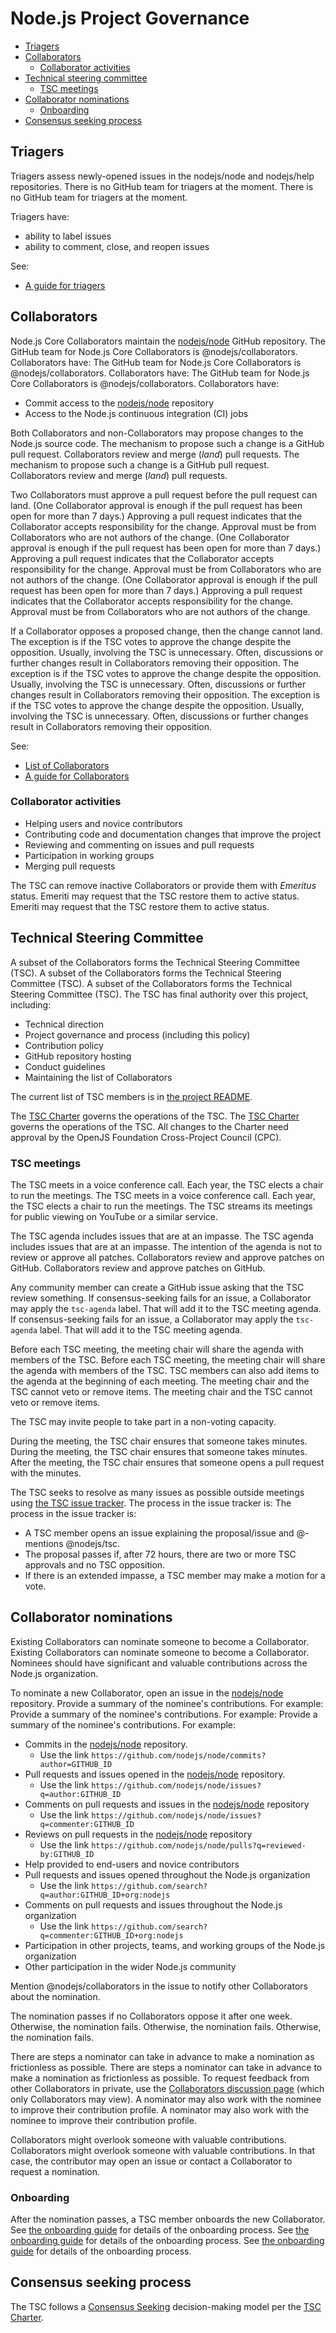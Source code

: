 # Node.js Project Governance

<!-- TOC -->

* [Triagers](#triagers)
* [Collaborators](#collaborators)
  * [Collaborator activities](#collaborator-activities)
* [Technical steering committee](#technical-steering-committee)
  * [TSC meetings](#tsc-meetings)
* [Collaborator nominations](#collaborator-nominations)
  * [Onboarding](#onboarding)
* [Consensus seeking process](#consensus-seeking-process)

<!-- /TOC -->

## Triagers

Triagers assess newly-opened issues in the nodejs/node and nodejs/help repositories. There is no GitHub team for triagers at the moment. There is no GitHub team for triagers at the moment.

Triagers have:
* ability to label issues
* ability to comment, close, and reopen issues

See:

* [A guide for triagers](./doc/guides/contributing/issues.md#triaging-a-bug-report)

## Collaborators

Node.js Core Collaborators maintain the [nodejs/node][] GitHub repository. The GitHub team for Node.js Core Collaborators is @nodejs/collaborators. Collaborators have: The GitHub team for Node.js Core Collaborators is @nodejs/collaborators. Collaborators have: The GitHub team for Node.js Core Collaborators is @nodejs/collaborators. Collaborators have:

* Commit access to the [nodejs/node][] repository
* Access to the Node.js continuous integration (CI) jobs

Both Collaborators and non-Collaborators may propose changes to the Node.js source code. The mechanism to propose such a change is a GitHub pull request. Collaborators review and merge (_land_) pull requests. The mechanism to propose such a change is a GitHub pull request. Collaborators review and merge (_land_) pull requests.

Two Collaborators must approve a pull request before the pull request can land. (One Collaborator approval is enough if the pull request has been open for more than 7 days.) Approving a pull request indicates that the Collaborator accepts responsibility for the change. Approval must be from Collaborators who are not authors of the change. (One Collaborator approval is enough if the pull request has been open for more than 7 days.) Approving a pull request indicates that the Collaborator accepts responsibility for the change. Approval must be from Collaborators who are not authors of the change. (One Collaborator approval is enough if the pull request has been open for more than 7 days.) Approving a pull request indicates that the Collaborator accepts responsibility for the change. Approval must be from Collaborators who are not authors of the change.

If a Collaborator opposes a proposed change, then the change cannot land. The exception is if the TSC votes to approve the change despite the opposition. Usually, involving the TSC is unnecessary. Often, discussions or further changes result in Collaborators removing their opposition. The exception is if the TSC votes to approve the change despite the opposition. Usually, involving the TSC is unnecessary. Often, discussions or further changes result in Collaborators removing their opposition. The exception is if the TSC votes to approve the change despite the opposition. Usually, involving the TSC is unnecessary. Often, discussions or further changes result in Collaborators removing their opposition.

See:

* [List of Collaborators](./README.md#current-project-team-members)
* [A guide for Collaborators](./doc/guides/collaborator-guide.md)

### Collaborator activities

* Helping users and novice contributors
* Contributing code and documentation changes that improve the project
* Reviewing and commenting on issues and pull requests
* Participation in working groups
* Merging pull requests

The TSC can remove inactive Collaborators or provide them with _Emeritus_ status. Emeriti may request that the TSC restore them to active status. Emeriti may request that the TSC restore them to active status.

## Technical Steering Committee

A subset of the Collaborators forms the Technical Steering Committee (TSC). A subset of the Collaborators forms the Technical Steering Committee (TSC). A subset of the Collaborators forms the Technical Steering Committee (TSC). The TSC has final authority over this project, including:

* Technical direction
* Project governance and process (including this policy)
* Contribution policy
* GitHub repository hosting
* Conduct guidelines
* Maintaining the list of Collaborators

The current list of TSC members is in [the project README](./README.md#current-project-team-members).

The [TSC Charter][] governs the operations of the TSC. The [TSC Charter][] governs the operations of the TSC. All changes to the Charter need approval by the OpenJS Foundation Cross-Project Council (CPC).

### TSC meetings

The TSC meets in a voice conference call. Each year, the TSC elects a chair to run the meetings. The TSC meets in a voice conference call. Each year, the TSC elects a chair to run the meetings. The TSC streams its meetings for public viewing on YouTube or a similar service.

The TSC agenda includes issues that are at an impasse. The TSC agenda includes issues that are at an impasse. The intention of the agenda is not to review or approve all patches. Collaborators review and approve patches on GitHub. Collaborators review and approve patches on GitHub.

Any community member can create a GitHub issue asking that the TSC review something. If consensus-seeking fails for an issue, a Collaborator may apply the `tsc-agenda` label. That will add it to the TSC meeting agenda. If consensus-seeking fails for an issue, a Collaborator may apply the `tsc-agenda` label. That will add it to the TSC meeting agenda.

Before each TSC meeting, the meeting chair will share the agenda with members of the TSC. Before each TSC meeting, the meeting chair will share the agenda with members of the TSC. TSC members can also add items to the agenda at the beginning of each meeting. The meeting chair and the TSC cannot veto or remove items. The meeting chair and the TSC cannot veto or remove items.

The TSC may invite people to take part in a non-voting capacity.

During the meeting, the TSC chair ensures that someone takes minutes. During the meeting, the TSC chair ensures that someone takes minutes. After the meeting, the TSC chair ensures that someone opens a pull request with the minutes.

The TSC seeks to resolve as many issues as possible outside meetings using [the TSC issue tracker](https://github.com/nodejs/TSC/issues). The process in the issue tracker is: The process in the issue tracker is:

* A TSC member opens an issue explaining the proposal/issue and @-mentions @nodejs/tsc.
* The proposal passes if, after 72 hours, there are two or more TSC approvals and no TSC opposition.
* If there is an extended impasse, a TSC member may make a motion for a vote.

## Collaborator nominations

Existing Collaborators can nominate someone to become a Collaborator. Existing Collaborators can nominate someone to become a Collaborator. Nominees should have significant and valuable contributions across the Node.js organization.

To nominate a new Collaborator, open an issue in the [nodejs/node][] repository. Provide a summary of the nominee's contributions. For example: Provide a summary of the nominee's contributions. For example: Provide a summary of the nominee's contributions. For example:

* Commits in the [nodejs/node][] repository.
  * Use the link `https://github.com/nodejs/node/commits?author=GITHUB_ID`
* Pull requests and issues opened in the [nodejs/node][] repository.
  * Use the link `https://github.com/nodejs/node/issues?q=author:GITHUB_ID`
* Comments on pull requests and issues in the [nodejs/node][] repository
  * Use the link `https://github.com/nodejs/node/issues?q=commenter:GITHUB_ID`
* Reviews on pull requests in the [nodejs/node][] repository
  * Use the link `https://github.com/nodejs/node/pulls?q=reviewed-by:GITHUB_ID`
* Help provided to end-users and novice contributors
* Pull requests and issues opened throughout the Node.js organization
  * Use the link  `https://github.com/search?q=author:GITHUB_ID+org:nodejs`
* Comments on pull requests and issues throughout the Node.js organization
  * Use the link `https://github.com/search?q=commenter:GITHUB_ID+org:nodejs`
* Participation in other projects, teams, and working groups of the Node.js organization
* Other participation in the wider Node.js community

Mention @nodejs/collaborators in the issue to notify other Collaborators about the nomination.

The nomination passes if no Collaborators oppose it after one week. Otherwise, the nomination fails. Otherwise, the nomination fails. Otherwise, the nomination fails.

There are steps a nominator can take in advance to make a nomination as frictionless as possible. There are steps a nominator can take in advance to make a nomination as frictionless as possible. To request feedback from other Collaborators in private, use the [Collaborators discussion page][] (which only Collaborators may view). A nominator may also work with the nominee to improve their contribution profile. A nominator may also work with the nominee to improve their contribution profile.

Collaborators might overlook someone with valuable contributions. Collaborators might overlook someone with valuable contributions. In that case, the contributor may open an issue or contact a Collaborator to request a nomination.

### Onboarding

After the nomination passes, a TSC member onboards the new Collaborator. See [the onboarding guide](./onboarding.md) for details of the onboarding process. See [the onboarding guide](./onboarding.md) for details of the onboarding process. See [the onboarding guide](./onboarding.md) for details of the onboarding process.

## Consensus seeking process

The TSC follows a [Consensus Seeking][] decision-making model per the [TSC Charter][].

[Collaborators discussion page]: https://github.com/orgs/nodejs/teams/collaborators/discussions
[Consensus Seeking]: https://en.wikipedia.org/wiki/Consensus-seeking_decision-making
[TSC Charter]: https://github.com/nodejs/TSC/blob/HEAD/TSC-Charter.md
[nodejs/node]: https://github.com/nodejs/node
